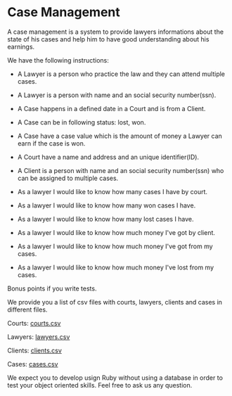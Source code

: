 # Case Management

A case management is a system to provide lawyers informations about the state of his cases and help him to have good understanding about his earnings.

We have the following instructions:

 - A Lawyer is a person who practice the law and they can attend multiple cases.
 - A Lawyer is a person with name and an social security number(ssn).
 - A Case happens in a defined date in a Court and is from a Client.
 - A Case can be in following status: lost, won.
 - A Case have a case value which is the amount of money a Lawyer can earn if the case is won.
 - A Court have a name and address and an unique identifier(ID).
 - A Client is a person with name and an social security number(ssn) who can be assigned to multiple cases.

 - As a lawyer I would like to know how many cases I have by court.
 - As a lawyer I would like to know how many won cases I have.
 - As a lawyer I would like to know how many lost cases I have.
 - As a lawyer I would like to know how much money I've got by client.
 - As a lawyer I would like to know how much money I've got from my cases.
 - As a lawyer I would like to know how much money I've lost from my cases.

Bonus points if you write tests.

We provide you a list of csv files with courts, lawyers, clients and cases in different files.

Courts: [courts.csv](courts.csv)

Lawyers: [lawyers.csv](lawyers.csv)

Clients: [clients.csv](clients.csv)

Cases:   [cases.csv](cases.csv)


We expect you to develop usign Ruby without using a database in order to test your object oriented skills. Feel free to ask us any question.

